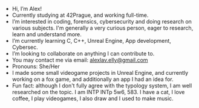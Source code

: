 -  Hi, I’m Alex! 
-  Currently studying at 42Prague, and working full-time.
-  I’m interested in coding, forensics, cybersecurity and doing research on various subjects. I'm generally a very curious person, eager to research, learn and understand more.
-  I’m currently learning C, C++, Unreal Engine, App development, Cybersec.
-  I’m looking to collaborate on anything I can contribute to.
-  You may contact me via email: alexlav.elly@gmail.com
-  Pronouns: She/Her
-  I made some small videogame projects in Unreal Engine, and currently working on a fox game, and additionally an app I had an idea for.
-  Fun fact: although I don't fully agree with the typology system, I am well researched on the topic. I am INTP INTp 5w6, 583. 
   I have a cat, I love coffee, I play videogames, I also draw and I used to make music. 

<!---
AlexLav3/AlexLav3 is a ✨ special ✨ repository because its `README.md` (this file) appears on your GitHub profile.
You can click the Preview link to take a look at your changes.
--->
